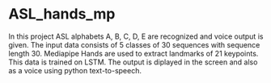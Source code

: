 # ASL_hands_mp

In this project ASL alphabets A, B, C, D, E are recognized and voice output is given. The input data consists of 5 classes  of 30 sequences with sequence length 30. Mediapipe Hands are used to extract landmarks of 21 keypoints. This data is trained on LSTM.
The output is diplayed in the screen and also as a voice using python text-to-speech.
